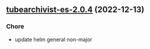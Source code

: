 

## [tubearchivist-es-2.0.4](https://github.com/truecharts/charts/compare/tubearchivist-es-2.0.3...tubearchivist-es-2.0.4) (2022-12-13)

### Chore

- update helm general non-major
  
  